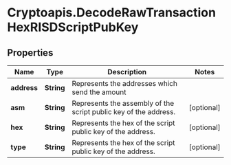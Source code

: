 # Cryptoapis.DecodeRawTransactionHexRISDScriptPubKey

## Properties

Name | Type | Description | Notes
------------ | ------------- | ------------- | -------------
**address** | **String** | Represents the addresses which send the amount | 
**asm** | **String** | Represents the assembly of the script public key of the address. | [optional] 
**hex** | **String** | Represents the hex of the script public key of the address. | [optional] 
**type** | **String** | Represents the hex of the script public key of the address. | [optional] 


